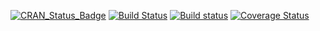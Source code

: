 [![CRAN_Status_Badge](http://www.r-pkg.org/badges/version/biganalytics)](http://cran.r-project.org/package=biganalytics)
[![Build Status](https://travis-ci.org/kaneplusplus/biganalytics.png)](https://travis-ci.org/kaneplusplus/biganalytics)
[![Build status](https://ci.appveyor.com/api/projects/status/2e6reh6e5v5buvxe/branch/master?svg=true)](https://ci.appveyor.com/project/kaneplusplus/biganalytics/branch/master)
[![Coverage Status](https://coveralls.io/repos/kaneplusplus/biganalytics/badge.svg)](https://coveralls.io/r/kaneplusplus/biganalytics)
